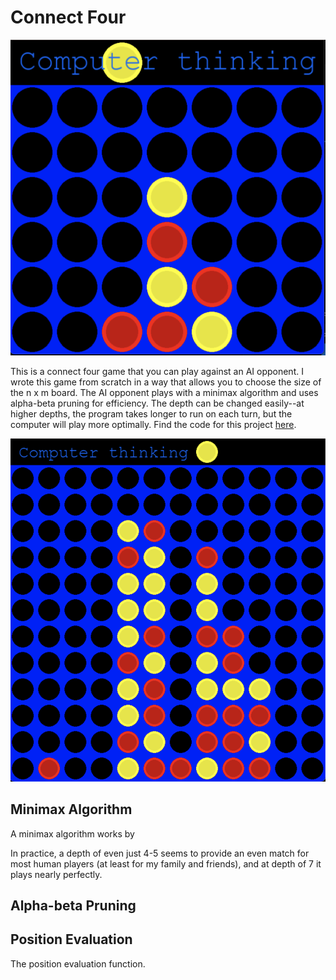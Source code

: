 # Connect Four

![](./assets/img/connect4-regular.png)

This is a connect four game that you can play against an AI opponent. I wrote this game from scratch in a way that allows you to choose the size of the n x m board. The AI opponent plays with a minimax algorithm and uses alpha-beta pruning for efficiency. The depth can be changed easily--at higher depths, the program takes longer to run on each turn, but the computer will play more optimally. Find the code for this project [here](https://github.com/ghartmann4/connectfourgame).

![](./assets/img/connect4-large.png)

## Minimax Algorithm
A minimax algorithm works by

In practice, a depth of even just 4-5 seems to provide an even match for most human players (at least for my family and friends), and at depth of 7 it plays nearly perfectly.

## Alpha-beta Pruning

## Position Evaluation
The position evaluation function.
